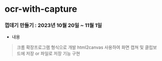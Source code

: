 # ocr-with-capture

### 껍데기 만들기 : 2023년 10월 20일 ~ 11월 1일
- 내용 
> 크롬 확장프로그램 형식으로 개발
> html2canvas 사용하여 화면 캡쳐 및 클립보드에 저장 or 파일로 저장 기능 구현 
